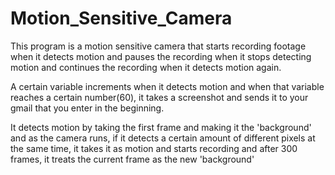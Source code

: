 # Motion_Sensitive_Camera

This program is a motion sensitive camera that starts recording footage when it detects motion and pauses the recording when it stops detecting motion and continues the recording when it detects motion again.

A certain variable increments when it detects motion and when that variable reaches a certain number(60), it takes a screenshot and sends it to your gmail that you enter in the beginning.

It detects motion by taking the first frame and making it the 'background' and as the camera runs, if it detects a certain amount of different pixels at the same time, it takes it as motion and starts recording and after 300 frames, it treats the current frame as the new 'background'
